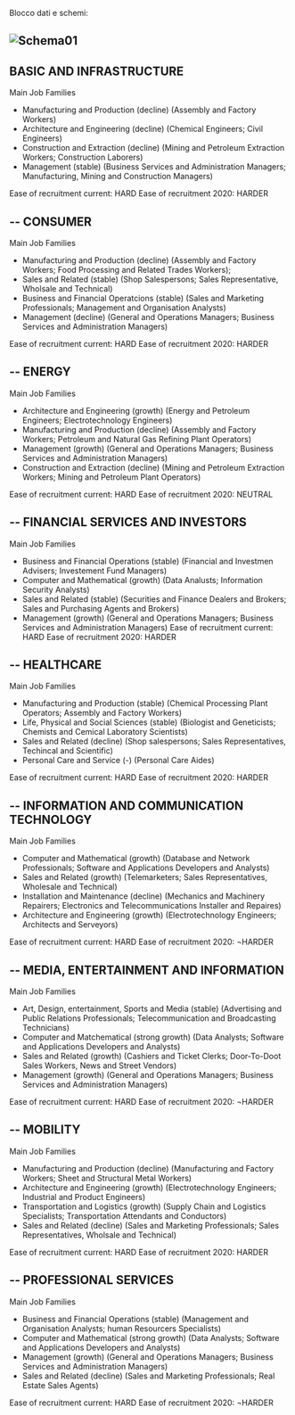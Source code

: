 Blocco dati e schemi:


![Schema01](http://imgur.com/Rf11RoS)
--
BASIC AND INFRASTRUCTURE
--
Main Job Families

- Manufacturing and Production (decline)
(Assembly and Factory Workers)
- Architecture and Engineering (decline)
(Chemical Engineers; Civil Engineers)
- Construction and Extraction (decline)
(Mining and Petroleum Extraction Workers; Construction Laborers)
- Management (stable)
(Business Services and Administration Managers; Manufacturing, Mining and Construction Managers)

Ease of recruitment current: HARD
Ease of recruitment 2020: HARDER

--
CONSUMER
--
Main Job Families

- Manufacturing and Production (decline)
(Assembly and Factory Workers; Food Processing and Related Trades Workers);
- Sales and Related (stable)
(Shop Salespersons; Sales Representative, Wholsale and Technical)
- Business and Financial Operatcions (stable)
(Sales and Marketing Professionals; Management and Organisation Analysts)
- Management (decline)
(General and Operations Managers; Business Services and Administration Managers)

Ease of recruitment current: HARD
Ease of recruitment 2020: HARDER

--
ENERGY
--
Main Job Families

- Architecture and Engineering (growth)
(Energy and Petroleum Engineers; Electrotechnology Engineers)
- Manufacturing and Production (decline)
(Assembly and Factory Workers; Petroleum and Natural Gas Refining Plant Operators)
- Management (growth)
(General and Operations Managers; Business Services and Administration Managers)
- Construction and Extraction (decline)
(Mining and Petroleum Extraction Workers; Mining and Petroleum Plant Operators)

Ease of recruitment current: HARD
Ease of recruitment 2020: NEUTRAL

--
FINANCIAL SERVICES AND INVESTORS
--
Main Job Families

- Business and Financial Operations (stable)
(Financial and Investmen Advisers; Investement Fund Managers)
- Computer and Mathematical (growth)
(Data Analusts; Information Security Analysts)
- Sales and Related (stable)
(Securities and Finance Dealers and Brokers; Sales and Purchasing Agents and Brokers)
- Management (growth)
(General and Operations Managers; Business Services and Administration Managers)
Ease of recruitment current: HARD
Ease of recruitment 2020: HARDER

--
HEALTHCARE
--
Main Job Families

- Manufacturing and Production (stable)
(Chemical Processing Plant Operators; Assembly and Factory Workers)
- Life, Physical and Social Sciences (stable)
(Biologist and Geneticists; Chemists and Cemical Laboratory Scientists)
- Sales and Related (decline)
(Shop salespersons; Sales Representatives, Techincal and Scientific)
- Personal Care and Service (-)
(Personal Care Aides)

Ease of recruitment current: HARD
Ease of recruitment 2020: HARDER

--
INFORMATION AND COMMUNICATION TECHNOLOGY
--
Main Job Families

- Computer and Mathematical (growth)
(Database and Network Professionals; Software and Applications Developers and Analysts)
- Sales and Related (growth)
(Telemarketers; Sales Representatives, Wholesale and Technical)
- Installation and Maintenance (decline)
(Mechanics and Machinery Repairers; Electronics and Telecommunications Installer and Repaires)
- Architecture and Engineering (growth)
(Electrotechnology Engineers; Architects and Serveyors)

Ease of recruitment current: HARD
Ease of recruitment 2020: ¬HARDER

--
MEDIA, ENTERTAINMENT AND INFORMATION
--
Main Job Families

- Art, Design, entertainment, Sports and Media (stable)
(Advertising and Public Relations Professionals; Telecommunication and Broadcasting Technicians)
- Computer and Matchematical (strong growth)
(Data Analysts; Software and Applications Developers and Analysts)
- Sales and Related (growth)
(Cashiers and Ticket Clerks; Door-To-Doot Sales Workers, News and Street Vendors)
- Management (growth)
(General and Operations Managers; Business Services and Administration Managers)

Ease of recruitment current: HARD
Ease of recruitment 2020: ¬HARDER

--
MOBILITY
--
Main Job Families

- Manufacturing and Production (decline)
(Manufacturing and Factory Workers; Sheet and Structural Metal Workers)
- Architecture and Engineering (growth)
(Electrotechnology Engineers; Industrial and Product Engineers)
- Transportation and Logistics (growth)
(Supply Chain and Logistics Specialists; Transportation Attendants and Conductors)
- Sales and Related (decline)
(Sales and Marketing Professionals; Sales Representatives, Wholsale and Technical)

Ease of recruitment current: HARD
Ease of recruitment 2020: HARDER

--
PROFESSIONAL SERVICES
--
Main Job Families

- Business and Financial Operations (stable)
(Management and Organisation Analysts; human Resourcers Specialists)
- Computer and Mathematical (strong growth)
(Data Analysts; Software and Applications Developers and Analysts)
- Management (growth)
(General and Operations Managers; Business Services and Administration Managers)
- Sales and Related (decline)
(Sales and Marketing Professionals; Real Estate Sales Agents)

Ease of recruitment current: HARD
Ease of recruitment 2020: ¬HARDER

